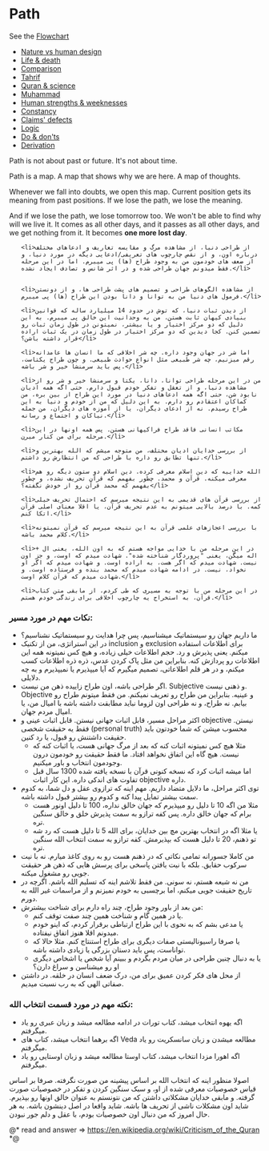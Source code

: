 # Path

See the [Flowchart](flowchart)

- [Nature vs human design](nature-vs-human-design/index)
- [Life & death](life-and-death/index)
- [Comparison](comparison/index)
- [Tahrif](tahrif/index)
- [Quran & science](quran-and-science/index)
- [Muhammad](muhammad)
- [Human strengths & weeknesses](human-strength-and-weakness/index)
- [Constancy](constancy/index)
- [Claims' defects](claims-defects)
- [Logic](logic)
- [Do & don'ts](do-and-donts)
- [Derivation](derivation)

Path is not about past or future. It's not about time.

Path is a map. A map that shows why we are here. A map of thoughts.

Whenever we fall into doubts, we open this map. Current position gets its meaning from past positions. If we lose the path, we lose the meaning.

And if we lose the path, we lose tomorrow too. We won't be able to find why will we live it. It comes as all other days, and it passes as all other days, and we get nothing from it. It becomes **one more lost day**.


<ul>
    

    <li>از طراحی دنیا، از مشاهده مرگ و مقایسه تعاریف و ادعاهای مختلف درباره اون، و از نقص چارچوب های تعریفی/ادعایی دیگه در مورد دنیا، و از ضعف های خودمون من به وجود طراح (ها) پی میبرم. اما در این مرحله فقط میدونم جهان طراحی شده و در اثر شانس و تصادف ایجاد نشده.</li>


    <li>از مشاهده الگوهای طراحی و تصمیم های پشت طراحی ها، و از دونستن فرمول های دنیا من به توانا و دانا بودن این طراح (ها) پی میبرم.</li>

    <li>از دیدن ثبات دنیا، که توش در حدود 14 میلیارد ساله که قوانین بنیادی کیهان ثابت هستن، من به وحدانیت این خالق پی میبرم. به این دلیل که دو مرکز اختیار و یا بیشتر، نمیتونن در طول زمان ثبات رو تضمین کنن. کجا دیدین که دو مرکز اختیار در طول زمان در یک ثبات اراده قرار داشته باشن؟</li>

    <li>اما شر در جهان وجود داره. چه شر اخلاقی که ما انسان ها عامدانه رقم میزنیم، چه شر طبیعی مثل انواع حوادث طبیعی. و چون طراح یکتاست، پس باید سرمنشا خیر و شر باشه.</li>

    <li>من در این مرحله طراحی توانا، دانا، یکتا و سرمنشا خیر و شر رو از مشاهده دنیا، و از تعقل و تفکر خودم قبول دارم. حتی اگه همه ادیان نابود شن، حتی اگه همه ادعاهای دنیا در مورد این طراح از بین بره، من کماکان اعتقادم رو دارم. به این دلیل که من از خودم و دنیا به این طراح رسیدم. نه از ادعای دیگران، یا از آموزه های دیگران، من جمله نیاکان و اجتماع و رسانه.</li>

    <li>مکاتب انسانی فاقد طراح فراکیهانی هستن. پس همه اونها در این مرحله برای من کنار میرن.</li>

    <li>از بررسی خدایان ادیان مختلف، من متوجه میشم که الله بهترین و تنها تطابق رو داره با طراحی که من انتظارش رو داشتم.</li>

    <li>الله خداییه که دین اسلام معرفی کرده. دین اسلام دو ستون دیگه رو هم معرفی میکنه. قرآن و محمد. چطور بفهمم که قرآن تحریف نشده، و چطور بفهمم که محمد قرآن رو از خودش نگفته؟</li>

    <li>از بررسی قرآن های قدیمی به این نتیجه میرسم که احتمال تحریف خیلی کمه. با درصد بالایی میتونم به عدم تحریف قرآن، یا اقلا معنای اصلی قرآن اتکا کنم.</li>

    <li>با بررسی اعجازهای علمی قرآن به این نتیجه میرسم که قرآن نمیتونه کلام محمد باشه.</li>

    <li>در این مرحله من با خدایی مواجه هستم که به اون الله، یعنی ال + اله میگن، یعنی "پروردگار شناخته شده". شهادت میدم که اوست، و جز اون نیست. شهادت میدم که اگر هست، به اراده اوست. و شهادت میدم که اگر او نخواد، نیست. در ادامه شهادت میدم که محمد بنده و فرستاده اوست. و شهادت میدم که قرآن کلام اوست.</li>

    <li>در این مرحله من با توجه به مسیری که طی کردم، از مابقی متن کتاب قرآن، به استخراج یه چارچوب اخلاقی برای زندگی خودم هستم.</li>
</ul>
<h3>
    نکات مهم در مورد مسیر:
</h3>
<ul>
    <li>
        ما داریم جهان رو سیستماتیک میشناسیم، پس چرا هدایت رو سیستماتیک نشناسیم؟
    </li>
    <li>
        در این استراتژی، من از تکنیک inclusion و exclusion برای اطلاعات استفاده میکنم. یعنی پذیرش و رد. حجم اطلاعات خیلی زیاده، و هیچ کس نمیتونه همه این اطلاعات رو پردازش کنه. بنابراین من مثل پاک کردن عدس، ذره ذره اطلاعات کسب میکنم، و در هر قلم اطلاعاتی، تصمیم میگیرم که آیا میپذیرم یا نمیپذیرم و به چه دلایلی.
    </li>
    <li>
        اگر طراحی باشه، اون طراح زاییده ذهن من نیست. Subjective و ذهنی نیست. Objective و عینیه. بنابراین من طراح رو تعریف نمیکنم. من فقط میتونم طراح رو بیابم. نه طراح، و نه طراحی اون لزوما نباید مطابقت داشته باشه با امیال من، یا امیال مردم جهان.
    </li>
    <li>
        اکثر مراحل مسیر، قابل اثبات جهانی نیستن. قابل اثبات عینی و objective نیستن. فقط یه حقیقت شخصی (personal truth) محسوب میشن که شما خودتون باید حقیقت داشتنش رو قبول، یا رد کنین.
        <ul>
            <li>
                مثلا هیچ کس نمیتونه اثبات کنه که بعد از مرگ جهانی هست، یا اثبات کنه که نیست. هیچ گاه این اتفاق نخواهد افتاد. ما فقط حقیقت رو خودمون درون وجودمون انتخاب و باور میکنیم.
            </li>
            <li>
                اما میشه اثبات کرد که نسخه کنونی قرآن با نسخه یافته شده 1300 سال قبل تفاوت های اندکی داره. این کار اثبات objective داره.
            </li>
        </ul>
    </li>
    <li>
        توی اکثر مراحل، ما دلایل متضاد داریم. مهم اینه که ترازوی عقل و دل شما، به کدوم سمت بیشتر تمایل پیدا کنه و کدوم رو بیشتر قبول داشته باشه.
        <ul>
            <li>
                مثلا من اگه 10 تا دلیل رو میپذیرم که جهان خالق نداره، 100 تا دلیل اونور هست برام که جهان خالق داره. پس کفه ترازو به سمت پذیرش خلق و خالق سنگین تره.
            </li>
            <li>
                یا مثلا اگه در انتخاب بهترین مچ بین خدایان، برای الله 5 تا دلیل هست که رد شه تو ذهنم، 20 تا دلیل هست که بپذیرمش. کفه ترازو به سمت انتخاب الله سنگین تره.
            </li>
        </ul>
    </li>
    <li>
        من کاملا جسورانه تمامی نکاتی که در ذهنم هست رو به روی کاغذ میارم. نه با نیت سرکوب حقایق. بلکه با نیت یافتن پاسخی برای پرسش هایی که ذهن هر حقیقت جویی رو مشغول میکنه.
    </li>
    <li>
        من نه شیعه هستم، نه سونی. من فقط تلاشم اینه که تسلیم الله باشم. اگرچه در تاریخ حقیقت جویی میکنم، اما برچسبی به خودم نمیزنم و از مراسمات غیر الله به دورم.
    </li>
    <li>
        من بعد از باور وجود طراح، چند راه دارم برای شناخت بیشترش:
        <ul>
            <li>
                یا در همین گام و شناخت همین چند صفت توقف کنم.
            </li>
            <li>
                یا مدعی بشم که به نحوی با این طراح ارتباطی برقرار کردم، که اینو خودم میدونم اقلا هنوز اتفاق نیفتاده.
            </li>
            <li>
                یا صرفا راسیونالیستی صفات دیگری برای طراح استنتاج کنم. مثلا حالا که تواناست، پس باید دستان بزرگی یا زیادی داشته باشه.
            </li>
            <li>
                یا به دنبال چنین طراحی در میان مردم بگردم و ببینم آیا شخص یا اشخاص دیگری او رو میشناسن و سراغ دارن؟
            </li>
        </ul>
    </li>
    <li>
        از محل های فکر کردن عمیق برای من، درک ضعف انسان در خلقه. در داشتن صفاتی الهی که به رب نسبت میدیم.
    </li>
</ul>
<h3>
    نکته مهم در مورد قسمت انتخاب الله:
</h3>
<ul>
    <li>
        اگه یهوه انتخاب میشد، کتاب تورات در ادامه مطالعه میشد و زبان عبری رو یاد میگرفتم.
    </li>
    <li>
        اگه برهما انتخاب میشد، کتاب های Veda مطالعه میشدن و زبان سانسکریت رو یاد میگرفتم.
    </li>
    <li>
        اگه اهورا مزدا انتخاب میشد، کتاب اوستا مطالعه میشد و زبان اوستایی رو یاد میگرفتم.
    </li>
</ul>
<p>
    اصولا منظور اینه که انتخاب الله بر اساس پیشینه من صورت نگرفته. صرفا بر اساس قیاس خصوصیات معرفی شده از او، و سبک سنگین کردن و تفکر در خصوصیات صورت گرفته. و مابقی خدایان مشکلاتی داشتن که من نتونستم به عنوان خالق اونها رو بپذیرم. شاید اون مشکلات ناشی از تحریف ها باشه. شاید واقعا در اصل دینشون باشه. به هر حال امروز که من دنبال اون خصوصیات بودم، با عقل و دلم جور نبودن.
</p>

@*
    read and answer => https://en.wikipedia.org/wiki/Criticism_of_the_Quran
*@
